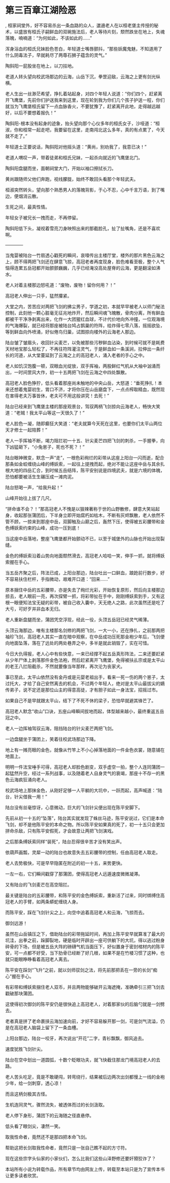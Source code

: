 # 第三百章江湖险恶
,  桓家祠堂外，好不容易杀出一条血路的众人，邋遢老人在以桓老堡主传授的秘术，以盛放有桓氏子嗣鲜血的双碗施法后，老人等待片刻，颓然跌坐在地上，失魂落魄，喃喃道：“为何如此，不该如此的……”
   浑身浴血的桓氏兄妹脸色苍白，年轻道士嘴唇颤抖，“那些妖魔鬼魅，不知道用了什么阴毒法子，早就耗尽了两尊石狮子蕴含的灵气。”
   陶斜阳一屁股坐在地上，以刀拄地。
   老道人转头望向校武场那边的云海，山岳下沉，拳罡迎敌，云海之上更有剑光纵横。
   老人生出一丝渺茫希望，挣扎着站起身，对四个年轻人说道：“你们四个，赶紧离开飞鹰堡，先前你们护送我来到这里，现在轮到我为你们几个孩子护送一程，你们就当为飞鹰堡桓氏留下一点血脉香火，不要犹豫了，赶紧离开此地，走得越远越好，以后不要想着报仇！”
   陶斜阳-根本没有起身的迹象，抬头望向那个心仪多年的桓氏女子，沙哑道：“桓淑，你和桓常一起走吧，我要留在这里，走南闯北这么多年，真的有点累了，今天就不走了。”
   年轻道士正要说话，陶斜阳对他摇头道：“黄尚，别劝我了，我意已决！”
   老道人喟叹一声，带着徒弟和桓氏兄妹，一起杀向就近的飞鹰堡北门。
   陶斜阳盘腿而坐，面朝祠堂大门，开始以袖口擦拭长刀。
   黄尚跟随师父他们奔跑，视线朦胧，始终不敢回头看那个年轻武夫。
   桓淑突然转头，望向那个熟悉男人的落魄背影，于心不忍，心中千言万语，到了嘴边，便烟消云散。
   生死之间，最真性情。
   年轻女子被兄长一拽而走，不再停留。
   陶斜阳低下头，凝视着雪亮刀身映照出来的那截脸孔，扯了扯嘴角，还是不喜欢啊。
   ————
   当鬼婴被陆台一竹扇透心戳死的瞬间，哀嚎传出主楼厅堂，楼外的那片黑色云海之上，顾不得两把飞剑还在肆意飞掠，高冠老者再度现身，脸色难看至极，整个人气恼得连累五岳冠都开始颤颤巍巍，几乎已经淹没高处屋脊的云海，更是翻滚如沸水。
   老人对着主楼那边怒吼道：“废物，废物！留你何用？！”
   高冠老人伸出一只手，猛然攥紧。
   大堂之内，苦苦应对两把飞剑的拂尘男子，学道之初，本就早早被老人以师门秘法控制，此刻他一颗心脏毫无征兆地炸开，然后瞬间魂飞魄散，骨肉分离，所有鲜血都被干干净净剥离出来，化作一大团猩红血球，不计代价地向外冲撞，一位观海境的气海爆裂，就已经将那座被陆台鸠占鹊巢的符阵，给炸得七零八落，摇摇欲坠，等到鲜血向外喷涌，好似倦鸟归巢，试图掠向楼外的云海老人那边。
   陆台皱了皱眉头，收回针尖麦芒，以免被那些污秽鲜血沾染，到时候可就不是耗费天材地宝那么轻松了，不再往符阵灌注灵气，于是鲜血如一条溪涧，拉伸出一条纤长的河道，从大堂蔓延到了云海之上的高冠老人，涌入老者的手心之中。
   老人如饥汉饱腹一顿，双眼血光绽放，双手挥袖，两股鲜红气机从大袖中汹涌而出，一时间罡风大作，初一十五两把飞剑在云海之中四处飘散。
   高冠老人脸色狰狞，低头看着那座尚未触地的中央山岳，大怒道：“垂死挣扎！本来还想着鬼婴初生，胃口不济，才将你压在山岳磨盘下，一点点榨取精血，既然现在害得老夫万事皆休，老夫可不用这般讲究！去死！”
   陆台已经来到飞鹰堡主楼的那座观景台，驾驭两柄飞剑掠向云海老人，畅快大笑道：“老贼！我太平山等这一天很久了！”
   老人脸色一凝，随即癫狂大笑道：“老夫就算今天死在这里，也要你们太平山两位天才修士一起陪葬！”
   老人一手挥袖不断，竭力阻拦初一十五、针尖麦芒四把飞剑的刺杀，一手握拳，向下凶猛砸下，“小兔崽子，死也不死？！”
   陆台眼神微变，默念一声“走”，一根色彩绚烂的彩带从这座上阳台一闪而逝，配合那条如金蛟缠绕山峰的缚妖索，一起往上提拽而起，绝对不能让这座中岳与其余扎根大地的四岳汇合，到时候五岳结阵，陈平安别说是四境武夫，就是六境的体魄，恐怕都要被活生生碾压成一滩肉泥。
   陆台怒喝一声，“给我升起！”
   山峰开始往上拔了几尺。
   “拼命谁不会？！”那高冠老人不愧是以狠辣著称于世的山野散修，肆意大笑站起身，收起那张蒲团后，下半身立即开始腐朽如枯木，不断有灰烬飘散，老人依然不管不顾，一掠来到那座中岳，双脚触及山巅之后，轰然下压，使得被五彩腰带和金色缚妖索约束的山峰，成功一压到底！
   当这座中岳落地，整座飞鹰堡都开始颤动不已，以至于城堡外的山脉也开始出现裂缝。
   金色的缚妖索沿着山势向地面颓然滑去，高冠老人哈哈一笑，伸手一抓，就将缚妖索握在手心。
   当五岳齐聚之后，阵法已成，上阳台那边，陆台吐出一口鲜血，踉跄前行数步，好不容易扶住栏杆，手指微动，艰难开口道：“回来……”
   原本捆住中岳的五彩腰带，亦是失去了绚烂光彩，开始恢复原形，然后向主楼那边掠去，老人眼前一亮，再次探臂一抓，将彩带扯在手中，刚刚缚妖索到手，又有这根一眼便知法宝无疑的彩带，被自己收入囊中，天无绝人之路，此次虽然还是吃了大亏，可好歹并非血本无归。
   老人重新盘腿而坐，蒲团凭空浮现，经此一役，头顶五岳冠已经灵气稀薄。
   头顶云海那边，唯有主楼那名剑修的两把飞剑，一大一小，还在挣扎，之前那两把袖珍飞剑，高冠老人其实一直在暗中观察，在中岳成功压死那金袍少年后，飞剑便向地面坠落，落在了远处的两处巷弄之中，多半是就此销毁了，实在可惜。
   今日大仇得报，老人心中有些快意，一来已经撑不起五岳真形阵法，二来还要赶紧从少年尸体上剥落那件金色法袍，然后赶紧离开飞鹰堡，免得被扶乩宗或是太平山的老王八拦阻截杀，不然就要像当年那样，再次沦为丧家犬。
   事已至此，太平山依然没有金丹或是元婴老祖出手，看来一死一伤的两个崽子，太过托大，才给了自己安然离去的机会，不过两个年轻人，绝对是太平山最拔尖的嫡传弟子，说不定还是那位山主的得意高徒，才有胆子如此一身法宝，招摇过市。
   如果自己不是早就跟太平山，结下了不死不休的梁子，恐怕早就避其锋芒了。
   高冠老人默念“收山”口诀，五座山峰瞬间拔地而起，体型越来越小，最终重返五岳冠之中。
   老人一边挥袖驾驭云海，阻挡陆台的针尖麦芒两把飞剑。
   一边盘腿坐于蒲团上，笑着往校武场那边下降。
   地上有一摊亮眼的金色，就像从竹竿上不小心掉落地面的一件金色衣裳，随意铺在地面上。
   明明一件法宝唾手可得，高冠老人却脸色剧变，双手虚空一拍，整个人连同蒲团一起猛然升空，经过一系列战事，以及随着老人自身灵气的衰竭，那座十不存一的黑色云海疯狂涌向老人。
   校武场地上那抹金色，从刚好足够一人平躺的大坑中，一跃而起，高声喊道：“陆台，针尖借我一用！”
   陆台没有丝毫惊讶，心意微动，巨大的飞剑针尖便出现在陈平安脚下。
   先前从初一十五的“坠落”，陆台其实就发现了蛛丝马迹，陈平安说过，它们是本命飞剑，却不是他陈平安的本命之物。所以陈平安如果真的死了，初一十五只会更加拼命杀敌，只有陈平安假死，才会故意让两把飞剑演戏。
   之后那条缚妖索同样“装死”，陆台忍得很辛苦才没有笑出声。
   依葫芦画瓢，灵犀一动的陆台也故意失去五彩腰带的控制，任由高冠老人取走。
   老人去势极快，可是早早隐匿在附近的初一十五，来势更快。
   一左一右，它们瞬间戳穿了那蒲团，使得高冠老人远遁速度微微凝滞。
   又有陆台的飞剑麦芒在高空阻拦。
   最关键是陆台的五彩腰带，和陈平安的金色缚妖索，重新活了过来，同时绑缚住高冠老人的手臂，如两条蟒蛇缠绕人身。
   而陈平安，踩在飞剑针尖之上，向空中追着高冠老人和云海，飞掠而去。
   御剑远游！
   虽然在山岳镇压之下，借助陆台的彩带拖延时间，再加上陈平安早就算准了最大的坑洼，出拳之前，跺脚裂地，硬是临时开辟出一座可供躺下的大坑，得以逃过粉身碎骨的下场，但是被五岳大阵的磅礴气机当面压下，好似置身于密封棺材内的陈平安，可一点都不好受，当下肋骨已经断了好几根，如果不是在竹楼习惯了这种，也就只能眼睁睁看着高冠老人离去。
   陈平安在踩剑“飞升”之前，就以剑师驭剑之法，将先前那把丢在一旁的长剑“痴心”握在手心。
   有彩带和缚妖索捆住老人双币，并且两物能够破开云海遮掩，准确牵引三把飞剑去戳破那块蒲团。
   这使得初次御剑的陈平安仍是很快追上高冠老人，对着那家伙的后脑勺就是一剑劈去。
   老者真是拼了老命裹挟云海加速向前，才好不容易躲开那一剑，可是剑气流溢，仍是在高冠老人脑袋上留下了一条血槽。
   上阳台那边，陆台一咬牙，再次说出“开花”二字，青衫飘飘，御风追去。
   速度犹胜飞剑针尖。
   陆台在空中划出一道圆弧，十数个眨眼功夫，就飞快截住那龙门境高冠老人的去路。
   老人苦头吃足，竟是不敢硬闯，转弯绕行，结果被后边两次出剑都慢上一线的金袍少年，给一剑刺穿，透心凉！
   而且这柄剑极其古怪。
   生机连同灵气，骤然流失，被透体而过的长剑汲取。
   老人停下身形，蒲团下的云海随之径直悬停。
   低头看了眼剑尖，凄然一笑。
   取我性命者，竟然还不是那四把本命飞剑。
   帮助这把长剑取我性命者，竟然只是一张自己瞧不起的方寸符。
   现在这些宗字头仙家的小家伙们，怎么比我们这些山泽野修还要奸猾狡诈了？
  本站所有小说为转载作品，所有章节均由网友上传，转载至本站只是为了宣传本书让更多读者欣赏。